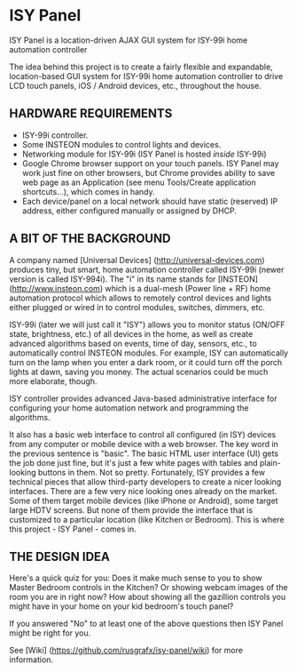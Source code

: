 # ISY Panel 

ISY Panel is a location-driven AJAX GUI system for ISY-99i home automation controller

The idea behind this project is to create a fairly flexible and expandable, location-based GUI system for ISY-99i home automation controller to drive LCD touch panels, iOS / Android devices, etc., throughout the house.


## HARDWARE REQUIREMENTS

  * ISY-99i controller.
  * Some INSTEON modules to control lights and devices. 
  * Networking module for ISY-99i (ISY Panel is hosted *inside* ISY-99i)
  * Google Chrome browser support on your touch panels. ISY Panel may work just fine on other browsers, but Chrome provides ability to save web page as an Application (see menu Tools/Create application shortcuts...), which comes in handy.
  * Each device/panel on a local network should have static (reserved) IP address, either configured manually or assigned by DHCP.


## A BIT OF THE BACKGROUND

A company named [Universal Devices] (http://universal-devices.com) produces tiny, but smart, home automation controller called ISY-99i (newer version is called ISY-994i). The "i" in its name stands for [INSTEON] (http://www.insteon.com) which is a dual-mesh (Power line + RF) home automation protocol which allows to remotely control devices and lights either plugged or wired in to control modules, switches, dimmers, etc. 

ISY-99i (later we will just call it "ISY") allows you to monitor status (ON/OFF state, brightness, etc.) of all devices in the home, as well as create advanced algorithms based on events, time of day, sensors, etc., to automatically control INSTEON modules. For example, ISY can automatically turn on the lamp when you enter a dark room, or it could turn off the porch lights at dawn, saving you money. The actual scenarios could be much more elaborate, though.

ISY controller provides advanced Java-based administrative interface for configuring your home automation network and programming the algorithms. 

It also has a basic web interface to control all configured (in ISY) devices from any computer or mobile device with a web browser. The key word in the previous sentence is "basic". The basic HTML user interface (UI) gets the job done just fine, but it's just a few white pages with tables and plain-looking buttons in them. Not so pretty. Fortunately, ISY provides a few technical pieces that allow third-party developers to create a nicer looking interfaces. There are a few very nice looking ones already on the market. Some of them target mobile devices (like iPhone or Android), some target large HDTV screens. But none of them provide the interface that is customized to a particular location (like Kitchen or Bedroom). This is where this project - ISY Panel - comes in.


## THE DESIGN IDEA

Here's a quick quiz for you: Does it make much sense to you to show Master Bedroom controls in the Kitchen? Or showing webcam images of the room you are in right now? How about showing all the gazillion controls you might have in your home on your kid bedroom's touch panel?

If you answered "No" to at least one of the above questions then ISY Panel might be right for you.


See [Wiki] (https://github.com/rusgrafx/isy-panel/wiki) for more information.
